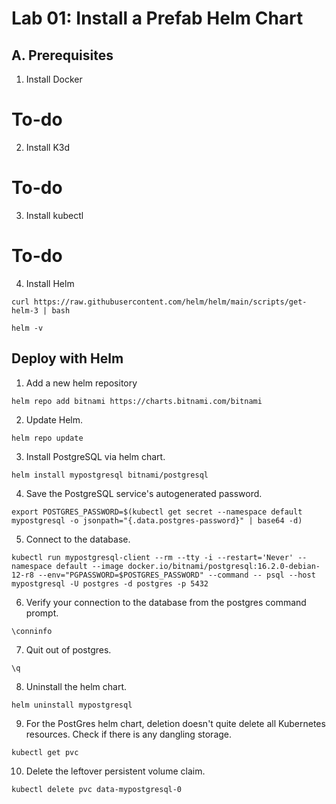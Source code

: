# Lab 01: Install a Prefab Helm Chart

## A. Prerequisites

1. Install Docker
# To-do

2. Install K3d
# To-do

3. Install kubectl
# To-do

4. Install Helm

```
curl https://raw.githubusercontent.com/helm/helm/main/scripts/get-helm-3 | bash
```
```
helm -v
```

## Deploy with Helm

1. Add a new helm repository
   
```
helm repo add bitnami https://charts.bitnami.com/bitnami
```

2. Update Helm.

```
helm repo update
```

3. Install PostgreSQL via helm chart.

```
helm install mypostgresql bitnami/postgresql
```

4. Save the PostgreSQL service's autogenerated password.

```
export POSTGRES_PASSWORD=$(kubectl get secret --namespace default mypostgresql -o jsonpath="{.data.postgres-password}" | base64 -d)
```

5. Connect to the database.

```
kubectl run mypostgresql-client --rm --tty -i --restart='Never' --namespace default --image docker.io/bitnami/postgresql:16.2.0-debian-12-r8 --env="PGPASSWORD=$POSTGRES_PASSWORD" --command -- psql --host mypostgresql -U postgres -d postgres -p 5432
```

6. Verify your connection to the database from the postgres command prompt.

```
\conninfo
```

7. Quit out of postgres.

```
\q
```

8. Uninstall the helm chart.

```
helm uninstall mypostgresql
```

9. For the PostGres helm chart, deletion doesn't quite delete all Kubernetes resources. Check if there is any dangling storage.

```
kubectl get pvc
```

10. Delete the leftover persistent volume claim.

```
kubectl delete pvc data-mypostgresql-0
```














